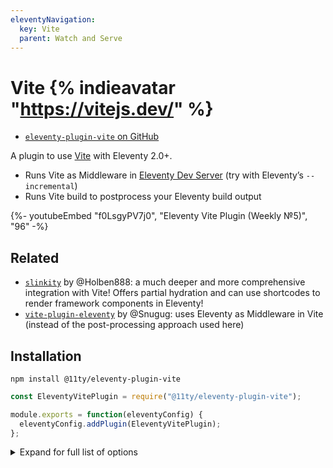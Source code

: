 ```yaml
---
eleventyNavigation:
  key: Vite
  parent: Watch and Serve
---
```

# Vite {% indieavatar "https://vitejs.dev/" %}

* [`eleventy-plugin-vite` on GitHub](https://github.com/11ty/eleventy-plugin-vite)

A plugin to use [Vite](https://vitejs.dev/) with Eleventy 2.0+.

* Runs Vite as Middleware in [Eleventy Dev Server](/docs/dev-server/) (try with Eleventy’s `--incremental`)
* Runs Vite build to postprocess your Eleventy build output

<div class="youtube-related">
  {%- youtubeEmbed "f0LsgyPV7j0", "Eleventy Vite Plugin (Weekly №5)", "96" -%}
</div>

## Related

* [`slinkity`](https://slinkity.dev/) by @Holben888: a much deeper and more comprehensive integration with Vite! Offers partial hydration and can use shortcodes to render framework components in Eleventy!
* [`vite-plugin-eleventy`](https://www.npmjs.com/package/vite-plugin-eleventy) by @Snugug: uses Eleventy as Middleware in Vite (instead of the post-processing approach used here)

## Installation

```
npm install @11ty/eleventy-plugin-vite
```

```js
const EleventyVitePlugin = require("@11ty/eleventy-plugin-vite");

module.exports = function(eleventyConfig) {
  eleventyConfig.addPlugin(EleventyVitePlugin);
};
```

<details>
<summary>Expand for full list of options</summary>

View the [full list of Vite Configuration options](https://vitejs.dev/config/).

```js
const EleventyVitePlugin = require("@11ty/eleventy-plugin-vite");

module.exports = function(eleventyConfig) {
  eleventyConfig.addPlugin(EleventyVitePlugin, {
    tempFolderName: ".11ty-vite", // Default name of the temp folder

    // Options passed to the Eleventy Dev Server
    // e.g. domdiff, enabled, etc.
    // Added in Vite plugin v2.0.0-canary.2
    serverOptions: {},

    // Defaults are shown:
    viteOptions: {
      clearScreen: false,
      server: {
        mode: "development",
        middlewareMode: true,
      },
      build: {
        mode: "production",
      }
    }
  });
};
```

See the full list of [`serverOptions` on the Dev Server documentation](/docs/dev-server/).

</details>